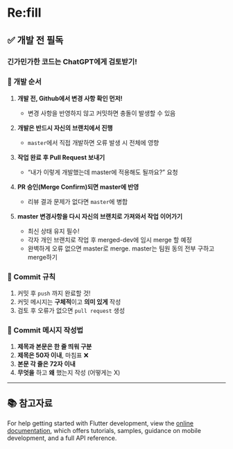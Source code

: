 # Re:fill

## ✅ 개발 전 필독

### 긴가민가한 코드는 ChatGPT에게 검토받기!

### 📌 개발 순서
1. **개발 전, Github에서 변경 사항 확인 먼저!**
    - 변경 사항을 반영하지 않고 커밋하면 충돌이 발생할 수 있음
2. **개발은 반드시 자신의 브랜치에서 진행**
    - `master`에서 직접 개발하면 오류 발생 시 전체에 영향
3. **작업 완료 후 Pull Request 보내기**
    - “내가 이렇게 개발했는데 master에 적용해도 될까요?” 요청
4. **PR 승인(Merge Confirm)되면 master에 반영**
    - 리뷰 결과 문제가 없다면 `master`에 병합
5. **master 변경사항을 다시 자신의 브랜치로 가져와서 작업 이어가기**
    - 최신 상태 유지 필수!
  
   * 각자 개인 브랜치로 작업 후 merged-dev에 임시 merge 할 예정
   * 완벽하게 오류 없으면 master로 merge. master는 팀원 동의 전부 구하고 merge하기

### 📝 Commit 규칙
1. 커밋 후 `push` 까지 완료할 것!
2. 커밋 메시지는 **구체적**이고 **의미 있게** 작성
3. 검토 후 오류가 없으면 `pull request` 생성

### 🧾 Commit 메시지 작성법
1. **제목과 본문은 한 줄 띄워 구분**
2. **제목은 50자 이내**, 마침표 ❌
3. **본문 각 줄은 72자 이내**
4. **무엇을** 하고 **왜** 했는지 작성 (어떻게는 X)

---

## 📚 참고자료
For help getting started with Flutter development, view the
[online documentation](https://docs.flutter.dev/), which offers tutorials,
samples, guidance on mobile development, and a full API reference.
